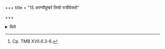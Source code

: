 +++
title = "15 अरण्यौदुम्बरे तिस्रो रात्रीर्वसतो"

+++

<details><summary>थिते</summary>

15. In forest under an Udumbara-tree the sacrificer and his wife stay for three days eating roots and fruits; or they live by means of the spade: having dug out root(s) (thereby) placing it (them) in this (Camasa)-pot, they feed it (them) each other.[^1]   

[^1]: Cp. TMB XVII.6.3-6.  
</details>
